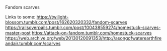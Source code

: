 Fandom scarves

Links to some: 
https://twilight-blossom.tumblr.com/post/162620320332/fandom-scarves
https://railsoverpails.tumblr.com/post/100438559274/homestuck-scarves-master-post
https://attack-on-fandom.tumblr.com/homestuck-scarves
https://web.archive.org/web/20130120091353/http://asongofwaterearthfireandair.tumblr.com/scarves
